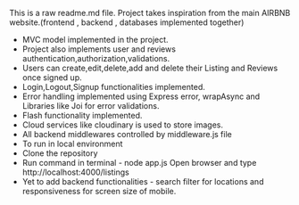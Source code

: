 This is a raw readme.md file.
Project takes inspiration from the main AIRBNB website.(frontend , backend , databases implemented together) 
- MVC model implemented in the project. 
- Project also implements user and reviews authentication,authorization,validations.
- Users can create,edit,delete,add and delete their Listing and Reviews once signed up. 
- Login,Logout,Signup functionalities implemented.
- Error handling implemented using Express error, wrapAsync and Libraries like Joi for error validations.
- Flash functionality implemented.
- Cloud services like cloudinary is used to store images.
- All backend middlewares controlled by middleware.js file
- To run in local environment
- Clone the repository
- Run command in terminal - node app.js
  Open browser and type http://localhost:4000/listings
- Yet to add backend functionalities - search filter for locations and responsiveness for screen size of mobile.
